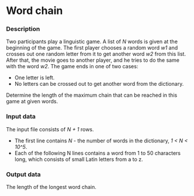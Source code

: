 # Word chain

### Description

Two participants play a linguistic game. A list of *N* words is given at the beginning of the game.
The first player chooses a random word *w1* and crosses out one random letter from it to get another word *w2* from this list. After that, the movie goes to another player, and he tries to do the same with the word *w2*.
The game ends in one of two cases:
- One letter is left.
- No letters can be crossed out to get another word from the dictionary.

Determine the length of the maximum chain that can be reached in this game at given words.

### Input data

The input file consists of *N + 1* rows.
- The first line contains *N* - the number of words in the dictionary, *1 < N < 10^5*.
- Each of the following N lines contains a word from 1 to 50 characters long, which consists of small Latin letters from a to z.

### Output data

The length of the longest word chain.
